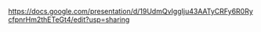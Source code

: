 https://docs.google.com/presentation/d/19UdmQvIggIju43AATyCRFy6R0RycfpnrHm2thETeGt4/edit?usp=sharing
